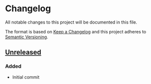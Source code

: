 # Changelog
All notable changes to this project will be documented in this file.

The format is based on [Keep a Changelog](http://keepachangelog.com/en/1.0.0/)
and this project adheres to [Semantic Versioning](http://semver.org/spec/v2.0.0.html).

## [Unreleased]

### Added
 - Initial commit

[Unreleased]: https://github.com/g-rath/webpack-serve-overlay/compare/v0.0.0...HEAD

[0.0.0]: https://github.com/g-rath/webpack-serve-overlay/compare/v0.0.0...v0.0.0
